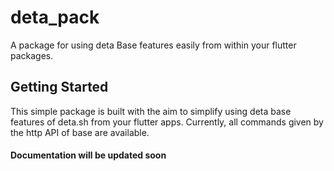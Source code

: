 # deta_pack

A package for using deta Base features easily from within your flutter packages.

## Getting Started

This simple package is built with the aim to simplify using deta base features of deta.sh from your flutter apps.
Currently, all commands given by the http API of base are available.

#### Documentation will be updated soon
